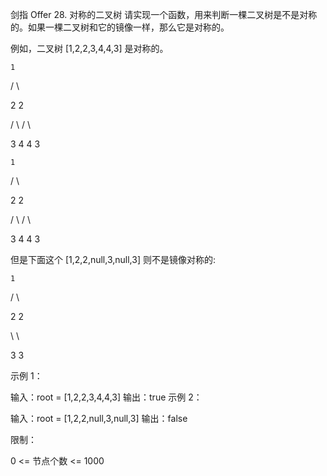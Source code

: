 剑指 Offer 28. 对称的二叉树
请实现一个函数，用来判断一棵二叉树是不是对称的。如果一棵二叉树和它的镜像一样，那么它是对称的。

例如，二叉树 [1,2,2,3,4,4,3] 是对称的。

    1

   / \

  2   2

 / \ / \

3  4 4  3

    1

   / \

  2   2

 / \ / \

3  4 4  3

但是下面这个 [1,2,2,null,3,null,3] 则不是镜像对称的:

    1

   / \

  2   2

   \   \

   3    3

 

示例 1：

输入：root = [1,2,2,3,4,4,3]
输出：true
示例 2：

输入：root = [1,2,2,null,3,null,3]
输出：false
 

限制：

0 <= 节点个数 <= 1000